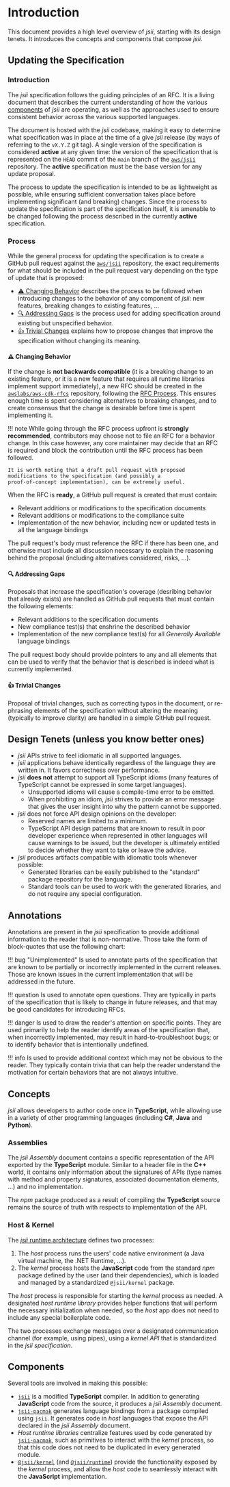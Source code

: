 # Introduction

This document provides a high level overview of _jsii_, starting with its design tenets. It introduces the concepts and
components that compose _jsii_.

## Updating the Specification

### Introduction

The _jsii_ specification follows the guiding principles of an RFC. It is a living document that describes the current
understanding of how the various [components](#components) of _jsii_ are operating, as well as the approaches used to
ensure consistent behavior across the various supported languages.

The document is hosted with the _jsii_ codebase, making it easy to determine what specification was in place at the time
of a give _jsii_ release (by ways of referring to the `vX.Y.Z` git tag). A single version of the specification is
considered **active** at any given time: the version of the specification that is represented on the `HEAD` commit of
the `main` branch of the [`aws/jsii`][aws/jsii] repository. The **active** specification must be the base version for
any update proposal.

[aws/jsii]: https://github.com/aws/jsii

The process to update the specification is intended to be as lightweight as possible, while ensuring sufficient
conversation takes place before implementing significant (and breaking) changes. Since the process to update the
specification is part of the specification itself, it is amenable to be changed following the process described in the
currently **active** specification.

### Process

While the general process for updating the specification is to create a GitHub pull request against the
[`aws/jsii`][aws/jsii] repository, the exact requirements for what should be included in the pull request vary depending
on the type of update that is proposed:

- [:warning: Changing Behavior](#new-behavior) describes the process to be followed when introducing changes to the
  behavior of any component of _jsii_: new features, breaking changes to existing features, ...
- [:mag: Addressing Gaps](#addressing-gaps) is the process used for adding specification around existing but unspecified
  behavior.
- [:thumbsup: Trivial Changes](#trivial) explains how to propose changes that improve the specification without changing
  its meaning.

#### <a id="new-behavior"></a> :warning: Changing Behavior

If the change is **not backwards compatible** (it is a breaking change to an existing feature, or it is a new feature
that requires all runtime libraries implement support immediately), a new RFC should be created in the
[`awslabs/aws-cdk-rfcs`][awslabs/aws-cdk-rfcs] repository, following the [RFC Process]. This ensures enough time is
spent considering alternatives to breaking changes, and to create consensus that the change is desirable before time is
spent implementing it.

[awslabs/aws-cdk-rfcs]: https://github.com/awslabs/aws-cdk-rfcs
[rfc process]: https://github.com/aws/aws-cdk-rfcs#what-the-process-is

!!! note
    While going through the RFC process upfront is **strongly recommended**, contributors may choose not to file an RFC
    for a behavior change. In this case however, any core maintainer may decide that an RFC is required and block the
    contribution until the RFC process has been followed.

    It is worth noting that a draft pull request with proposed modifications to the specification (and possibly a
    proof-of-concept implementation), can be extremely useful.

When the RFC is **ready**, a GitHub pull request is created that must contain:

- Relevant additions or modifications to the specification documents
- Relevant additions or modifications to the compliance suite
- Implementation of the new behavior, including new or updated tests in all the language bindings

The pull request's body must reference the RFC if there has been one, and otherwise must include all discussion
necessary to explain the reasoning behind the proposal (including alternatives considered, risks, ...).

#### <a id="addressing-gaps"></a> :mag: Addressing Gaps

Proposals that increase the specification's coverage (desribing behavior that already exists) are handled as GitHub pull
requests that must contain the following elements:

- Relevant additions to the specification documents
- New compliance test(s) that enshrine the described behavior
- Implementation of the new compliance test(s) for all _Generally Available_ language bindings

The pull request body should provide pointers to any and all elements that can be used to verify that the behavior that
is described is indeed what is currently implemented.

#### <a id="trivial"></a> :thumbsup: Trivial Changes

Proposal of trivial changes, such as correcting typos in the document, or re-phrasing elements of the specification
without altering the meaning (typically to improve clarity) are handled in a simple GitHub pull request.

## Design Tenets (unless you know better ones)

- _jsii_ APIs strive to feel idiomatic in all supported languages.
- _jsii_ applications behave identically regardless of the language they are written in. It favors correctness over
  performance.
- _jsii_ **does not** attempt to support all TypeScript idioms (many features of TypeScript cannot be expressed in some
  target languages).
  - Unsupported idioms will cause a compile-time error to be emitted.
  - When prohibiting an idiom, _jsii_ strives to provide an error message that gives the user insight into why the
    pattern cannot be supported.
- _jsii_ does not force API design opinions on the developer:
  - Reserved names are limited to a minimum.
  - TypeScript API design patterns that are known to result in poor developer experience when represented in other
    languages will cause warnings to be issued, but the developer is ultimately entitled to decide whether they want to
    take or leave the advice.
- _jsii_ produces artifacts compatible with idiomatic tools whenever possible:
  - Generated libraries can be easily published to the "standard" package repository for the language.
  - Standard tools can be used to work with the generated libraries, and do not require any special configuration.

## Annotations

Annotations are present in the _jsii_ specification to provide additional information to the reader that is
non-normative. Those take the form of block-quotes that use the following chart:

!!! bug "Unimplemented"
    Is used to annotate parts of the specification that are known to be partially or incorrectly implemented in the
    current releases. Those are known issues in the current implementation that will be addressed in the future.

!!! question
    Is used to annotate open questions. They are typically in parts of the specification that is likely to change in
    future releases, and that may be good candidates for introducing RFCs.

!!! danger
    Is used to draw the reader's attention on specific points. They are used primarily to help the reader identify areas
    of the specification that, when incorrectly implemented, may result in hard-to-troubleshoot bugs; or to identify
    behavior that is intentionally undefined.

!!! info
    Is used to provide additional context which may not be obvious to the reader. They typically contain trivia that can
    help the reader understand the motivation for certain behaviors that are not always intuitive.

## Concepts

_jsii_ allows developers to author code once in **TypeScript**, while allowing use in a variety of other programming
languages (including **C#**, **Java** and **Python**).

### Assemblies

The _jsii Assembly_ document contains a specific representation of the API exported by the **TypeScript** module.
Similar to a header file in the **C++** world, it contains only information about the signatures of APIs (type names
with method and property signatures, associated documentation elements, ...) and no implementation.

The _npm_ package produced as a result of compiling the **TypeScript** source remains the source of truth with respects
to implementation of the API.

### Host & Kernel

The [_jsii_ runtime architecture][runtime-architecture] defines two processes:

1. The _host_ process runs the users' code native environment (a Java virtual machine, the .NET Runtime, ...).
2. The _kernel_ process hosts the **JavaScript** code from the standard _npm_ package defined by the user (and their
   dependencies), which is loaded and managed by a standardized `@jsii/kernel` package.

The _host_ process is responsible for starting the _kernel_ process as needed. A designated _host runtime library_
provides helper functions that will perform the necessary initialization when needed, so the _host_ app does not need to
include any special boilerplate code.

The two processes exchange messages over a designated communication channel (for example, using pipes), using a _kernel
API_ that is standardized in the _jsii specification_.

[runtime-architecture]: ../overview/runtime-architecture.md

## Components

Several tools are involved in making this possible:

- [`jsii`][jsii] is a modified **TypeScript** compiler. In addition to generating **JavaScript** code from the source, it
  produces a _jsii Assembly_ document.
- [`jsii-pacmak`][jsii-pacmak] generates language bindings from a package compiled using `jsii`. It generates code in _host_
  languages that expose the API declared in the _jsii Assembly_ document.
- _Host runtime libraries_ centralize features used by code generated by [`jsii-pacmak`][jsii-pacmak], such as primitives to interact
  with the _kernel_ process, so that this code does not need to be duplicated in every generated module.
- [`@jsii/kernel`][@jsii/kernel] (and [`@jsii/runtime`][@jsii/runtime]) provide the functionality exposed by the _kernel_ process, and allow the
  _host_ code to seamlessly interact with the **JavaScript** implementation.

[jsii]: https://github.com/aws/jsii/tree/main/packages/jsii
[jsii-pacmak]: https://github.com/aws/jsii/tree/main/packages/jsii-pacmak
[@jsii/kernel]: https://github.com/aws/jsii/tree/main/packages/@jsii/kernel
[@jsii/runtime]: https://github.com/aws/jsii/tree/main/packages/@jsii/runtime

